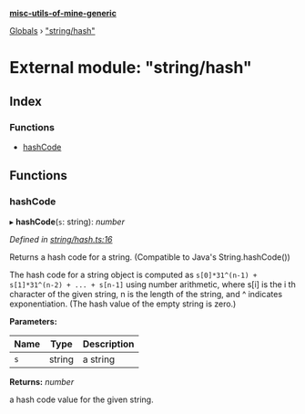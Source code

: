 **[misc-utils-of-mine-generic](../README.md)**

[Globals](../globals.md) › ["string/hash"](_string_hash_.md)

# External module: "string/hash"

## Index

### Functions

* [hashCode](_string_hash_.md#hashcode)

## Functions

###  hashCode

▸ **hashCode**(`s`: string): *number*

*Defined in [string/hash.ts:16](https://github.com/cancerberoSgx/misc-utils-of-mine/blob/60bba9c/misc-utils-of-mine-generic/src/string/hash.ts#L16)*

Returns a hash code for a string.
(Compatible to Java's String.hashCode())

The hash code for a string object is computed as
    `s[0]*31^(n-1) + s[1]*31^(n-2) + ... + s[n-1]`
using number arithmetic, where s[i] is the i th character
of the given string, n is the length of the string,
and ^ indicates exponentiation.
(The hash value of the empty string is zero.)

**Parameters:**

Name | Type | Description |
------ | ------ | ------ |
`s` | string | a string |

**Returns:** *number*

a hash code value for the given string.